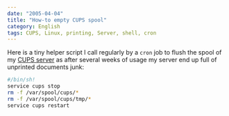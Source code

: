 ```yaml
---
date: "2005-04-04"
title: "How-to empty CUPS spool"
category: English
tags: CUPS, Linux, printing, Server, shell, cron
---
```


Here is a tiny helper script I call regularly by a `cron` job to flush the spool
of my [CUPS server](https://en.wikipedia.org/wiki/Common_Unix_Printing_System) as
after several weeks of usage my server end up full of unprinted documents junk:

```sh
#/bin/sh!
service cups stop
rm -f /var/spool/cups/*
rm -f /var/spool/cups/tmp/*
service cups restart
```
